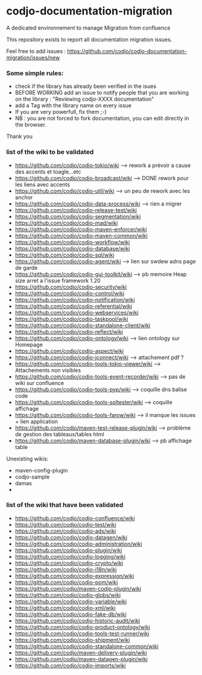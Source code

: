 codjo-documentation-migration
=============================

A dedicated environnement to manage Migration from confluence

This repository exists to report all documentation migration issues.

Feel free to add issues : https://github.com/codjo/codjo-documentation-migration/issues/new


### Some simple rules:
* check if the library has already been verified in the isues
* BEFORE WORKING add an issue to notify people that you are working on the library : "Reviewing codjo-XXXX documentation"
* add a Tag with the library name on every issue
* If you are very powerfull, fix them ;-)
* NB : you are not forced to fork documentation, you can edit directly in the browser.

Thank you


### list of the wiki to be validated
* https://github.com/codjo/codjo-tokio/wiki --> rework a prévoir a cause des accents et toagle...etc
* https://github.com/codjo/codjo-broadcast/wiki --> DONE rework pour les liens avec accents
* https://github.com/codjo/codjo-util/wiki --> un peu de rework avec les anchor
* https://github.com/codjo/codjo-data-process/wiki --> rien a migrer
* https://github.com/codjo/codjo-release-test/wiki
* https://github.com/codjo/codjo-segmentation/wiki
* https://github.com/codjo/codjo-mad/wiki
* https://github.com/codjo/codjo-maven-enforcer/wiki
* https://github.com/codjo/codjo-maven-common/wiki
* https://github.com/codjo/codjo-workflow/wiki
* https://github.com/codjo/codjo-database/wiki
* https://github.com/codjo/codjo-sql/wiki
* https://github.com/codjo/codjo-agent/wiki --> lien sur swdew adns page de garde
* https://github.com/codjo/codjo-gui-toolkit/wiki --> pb memoire Heap size arret a l'issue framework 1.20 
* https://github.com/codjo/codjo-security/wiki
* https://github.com/codjo/codjo-control/wiki
* https://github.com/codjo/codjo-notification/wiki
* https://github.com/codjo/codjo-referential/wiki
* https://github.com/codjo/codjo-webservices/wiki
* https://github.com/codjo/codjo-taskpool/wiki
* https://github.com/codjo/codjo-standalone-client/wiki
* https://github.com/codjo/codjo-reflect/wiki
* https://github.com/codjo/codjo-ontology/wiki	--> lien ontology sur Homepage
* https://github.com/codjo/codjo-aspect/wiki
* https://github.com/codjo/codjo-jconnect/wiki	 --> attachement pdf ?
* https://github.com/codjo/codjo-tools-tokio-viewer/wiki --> Attachements non visibles
* https://github.com/codjo/codjo-tools-event-recorder/wiki --> pas de wiki sur confluence   
* https://github.com/codjo/codjo-tools-pyp/wiki --> coquille dns balise code
* https://github.com/codjo/codjo-tools-sqltester/wiki --> coquille affichage   
* https://github.com/codjo/codjo-tools-farow/wiki --> il manque les issues + lien application
* https://github.com/codjo/maven-test-release-plugin/wiki --> problème de gestion des tableaux/tables html
* https://github.com/codjo/maven-database-plugin/wiki --> pb affichage table

Unexisting wikis:	
* maven-config-plugin
* codjo-sample	
* damas
*


### list of the wiki that have been validated
* https://github.com/codjo/codjo-confluence/wiki
* https://github.com/codjo/codjo-test/wiki
* https://github.com/codjo/codjo-ads/wiki
* https://github.com/codjo/codjo-datagen/wiki
* https://github.com/codjo/codjo-administration/wiki
* https://github.com/codjo/codjo-plugin/wiki
* https://github.com/codjo/codjo-logging/wiki
* https://github.com/codjo/codjo-crypto/wiki
* https://github.com/codjo/codjo-i18n/wiki
* https://github.com/codjo/codjo-expression/wiki
* https://github.com/codjo/codjo-pom/wiki
* https://github.com/codjo/maven-codjo-plugin/wiki
* https://github.com/codjo/codjo-globs/wiki
* https://github.com/codjo/codjo-variable/wiki
* https://github.com/codjo/codjo-xml/wiki
* https://github.com/codjo/codjo-fake-db/wiki
* https://github.com/codjo/codjo-historic-audit/wiki
* https://github.com/codjo/codjo-product-ontology/wiki
* https://github.com/codjo/codjo-tools-test-runner/wiki
* https://github.com/codjo/codjo-shipment/wiki
* https://github.com/codjo/codjo-standalone-common/wiki
* https://github.com/codjo/maven-delivery-plugin/wiki
* https://github.com/codjo/maven-datagen-plugin/wiki
* https://github.com/codjo/codjo-imports/wiki
